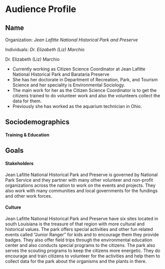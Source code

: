 # Audience Profile

## Name
Organization: _Jean Lafitte National Historical Park and Preserve_

Individuals: _Dr. Elizabeth (Liz) Marchio_

Dr. Elizabeth (Liz) Marchio

- Currently working as Citizen Science Coordinator at Jean Lafitte National Historical Park and Barataria Preserve
- She has her doctorate in Department of Recreation, Park, and Tourism Science and her speciality is Environmental Sociology.
- The main work for her as the Citizen Science Coordinator is to get the citizens trained to do volunteer work and also the volunteers collect the data for them.
- Previously she has worked as the aquarium technician in Ohio.

## Sociodemographics

#### Training & Education

## Goals

#### Stakeholders

Jean Lafitte National Historical Park and Preserve is governed by National Park Service and they partner with many other volunteer and non-profit organizations across the nation to work on the events and projects. They also work with many communities and local governments for the fundings and other work forces.

#### Culture

Jean Lafitte National Historical Park and Preserve have six sites located in south Louisiana is the treasure of that region with more cultural and historical values. The park offers special activities and other fun related events called “Junior Ranger” for kids and to encourage them they provide badges. They also offer field trips through the environmental education center and also conducts special programs to the citizens. The park also serves the scouting programs to keep the citizens more energetic. They do encourage and train citizens to volunteer for the activities and help them to collect data for the park about the organisms and the plants in there.
